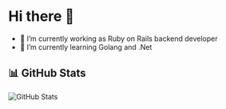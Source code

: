 # Hi there 👋

- 🔭 I’m currently working as Ruby on Rails backend developer
- 🌱 I’m currently learning Golang and .Net

## 📊 GitHub Stats
![GitHub Stats](https://github-profile-summary-cards.vercel.app/api/cards/profile-details?username=camilalm&theme=radical)


<!--
# 📫 Connect With Me


**camilalm/camilalm** is a ✨ _special_ ✨ repository because its `README.md` (this file) appears on your GitHub profile.

Here are some ideas to get you started:

- 🔭 I’m currently working on ...
- 🌱 I’m currently learning ...
- 👯 I’m looking to collaborate on ...
- 🤔 I’m looking for help with ...
- 💬 Ask me about ...
- 📫 How to reach me: ...
- 😄 Pronouns: ...
- ⚡ Fun fact: ...
-->

